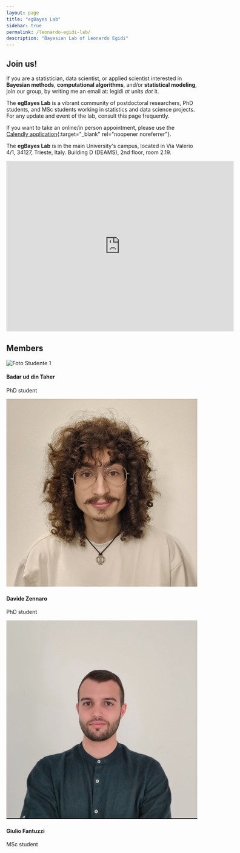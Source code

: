 ```yaml
---
layout: page
title: "egBayes Lab"
sidebar: true
permalink: /leonardo-egidi-lab/
description: "Bayesian Lab of Leonardo Egidi"
---
```


## Join us!

If you are a statistician, data scientist, or applied scientist interested in **Bayesian methods**,
 **computational algorithms**, and/or **statistical modeling**, join our group, by writing me an email at: legidi *at* units *dot* it.

The **egBayes Lab** is a vibrant community of postdoctoral researchers, PhD students, and MSc students working in statistics and data science projects.
For any update and event of the lab, consult this page frequently.

If you want to take an online/in person appointment, please use the [Calendly application](https://calendly.com/leonegidi){:target="_blank" rel="noopener noreferrer"}.

The **egBayes Lab** is in the main University's campus, located in Via Valerio 4/1, 34127, Trieste, Italy. Building D (DEAMS), 2nd floor, room 2.19.

<iframe src="https://www.google.com/maps/embed?pb=!1m18!1m12!1m3!1d2788.573618482325!2d13.791335076498134!3d45.6593837203943!2m3!1f0!2f0!3f0!3m2!1i1024!2i768!4f13.1!3m3!1m2!1s0x477b6b3d55a56c43%3A0x3a3fd398bbffe06!2sEdificio%20D%2C%20Via%20Alfonso%20Valerio%2C%204%2F1%2C%2034127%20Trieste%20TS!5e0!3m2!1sit!2sit!4v1729680305904!5m2!1sit!2sit" width="600" height="450" style="border:0;" allowfullscreen="" loading="lazy" referrerpolicy="no-referrer-when-downgrade"></iframe>


## Members

<div class="lab-list">
  <div class="lab-member">
    <img src="tahir.jpeg" alt="Foto Studente 1">
    <div class="lab-info">
      <h4>Badar ud din Taher</h4>
      <p>PhD student</p>
    </div>
  </div>

  <div class="lab-member">
    <img src="zennaro.jpg" alt="Foto Studente 2">
    <div class="lab-info">
      <h4>Davide Zennaro</h4>
      <p>PhD student</p>
    </div>
  </div>

  <div class="lab-member">
    <img src="fantuzzi.jpg" alt="Foto Studente 3">
    <div class="lab-info">
      <h4>Giulio Fantuzzi</h4>
      <p>MSc student</p>
    </div>
  </div>
</div>

